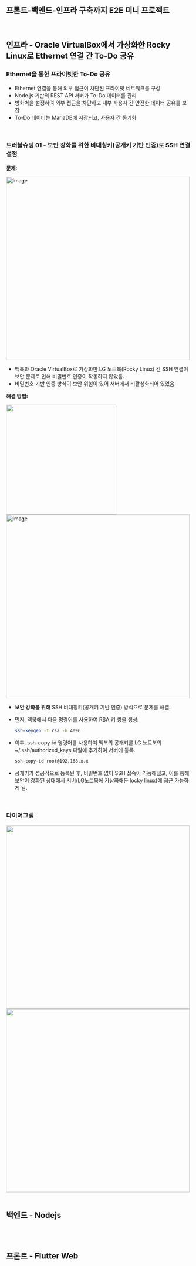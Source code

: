 ## 프론트-백엔드-인프라 구축까지 E2E 미니 프로젝트

<br/>

## 인프라 - Oracle VirtualBox에서 가상화한 Rocky Linux로 Ethernet 연결 간 To-Do 공유

### **Ethernet을 통한 프라이빗한 To-Do 공유**

- Ethernet 연결을 통해 외부 접근이 차단된 프라이빗 네트워크를 구성
- Node.js 기반의 REST API 서버가 To-Do 데이터를 관리
- 방화벽을 설정하여 외부 접근을 차단하고 내부 사용자 간 안전한 데이터 공유를 보장
- To-Do 데이터는 MariaDB에 저장되고, 사용자 간 동기화

<br/>

### **트러블슈팅 01 - 보안 강화를 위한 비대칭키(공개키 기반 인증)로 SSH 연결 설정**

**문제:**

<img width="500" alt="image" src="https://github.com/user-attachments/assets/651a976c-67e8-4e76-a76c-4dc873b05011">


- 맥북과 Oracle VirtualBox로 가상화한 LG 노트북(Rocky Linux) 간 SSH 연결이 보안 문제로 인해 비밀번호 인증이 작동하지 않았음.
- 비밀번호 기반 인증 방식이 보안 위험이 있어 서버에서 비활성화되어 있었음.

**해결 방법:**

<img src="https://github.com/user-attachments/assets/9892c520-680b-4f0c-84a3-2399f156e9ac" width="300">
<img width="500" alt="image" src="https://github.com/user-attachments/assets/a7fa94c1-8326-4b6f-80b3-20af125431a7">

- **보안 강화를 위해** SSH 비대칭키(공개키 기반 인증) 방식으로 문제를 해결.
- 먼저, 맥북에서 다음 명령어를 사용하여 RSA 키 쌍을 생성:
  
  ```bash
  ssh-keygen -t rsa -b 4096
  ```
- 이후, ssh-copy-id 명령어를 사용하여 맥북의 공개키를 LG 노트북의 ~/.ssh/authorized_keys 파일에 추가하여 서버에 등록.

   ```bash
   ssh-copy-id root@192.168.x.x
   ```

- 공개키가 성공적으로 등록된 후, 비밀번호 없이 SSH 접속이 가능해졌고, 이를 통해 보안이 강화된 상태에서 서버(LG노트북에 가상화해둔 locky linux)에 접근 가능하게 됨.










<br/>


### 다이어그램

<img src="https://github.com/user-attachments/assets/f242f065-b3b8-400c-8585-da1ca024d24b" width="500">


   
<img src="https://github.com/user-attachments/assets/531bb832-f629-47bd-bb9a-d0a52e2a07d0" width="500">


<br/>
<br/>

## 백엔드 - Nodejs

<br/>
<br/>


## 프론트 - Flutter Web
